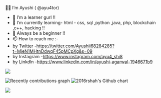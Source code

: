   👩‍🎓 I’m Ayushi ( @ayu4tor)
- 💞️ I’m a learner gurl !!
- 🌱 I’m currently learning- html - css, sql ,python ,java, php, blockchain ,c++, hacking !!
- 🤗 Always be a beginner !!
- 📫 How to reach me :-
- by Twitter -https://twitter.com/Ayushii68284285?t=MjeN1MHtnDdwqF45pMCpXg&s=09
- by Instagram -https://www.instagram.com/ayu4_shi8
- by Linkdln -https://www.linkedin.com/in/ayushi-agarwal-1946671b9
<p align="left"> <img src="https://komarev.com/ghpvc/?username=ayu4tor&style=flat&color=red&label=PROFILE+VIEWS"/> </p>

<!---
ayu4tor/ayu4tor is a ✨ special ✨ repository because its `README.md` (this file) appears on your GitHub profile.
You can click the Preview link to take a look at your changes.
--->
<img src="https://activity-graph.herokuapp.com/graph?username=ayu4tor&custom_title=Recently%20contributions&hide_border=true&area=true&area_color=2895BC&point=FE0000&line=2895BC&theme=react-dark" alt="Recently contributions graph">

<img src="https://ghchart.rshah.org/ayu4tor" alt="2016rshah's Github chart" />

<p align="left"> <img src="https://twitter.com/Ayushii68284285?username=ayu4tor&style=plastic&color=orange&label=TWITTER"/> </p>

